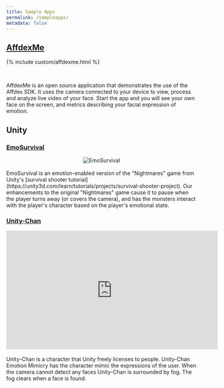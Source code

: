 ```yaml
---
title: Sample Apps
permalink: /sampleapps/
metadata: false
---
```


## [AffdexMe](https://github.com/Affectiva?utf8=%E2%9C%93&query=affdexme)

{% include custom/affdexme.html %}

<br />
<p>
  AffdexMe is an open source application that demonstrates the use of the Affdex SDK. It uses the camera connected to your device to view, process and analyze live video of your face. Start the app and you will see your own face on the screen, and metrics describing your facial expression of emotion.
</p>

## Unity

### [EmoSurvival](https://github.com/Affectiva/EmoSurvival)
<center>
<img src="{{ "/images/PausedGame.png" | prepend: site.baseurl }}" title="EmoSurvival">
</center>
<br />
EmoSurvival is an emotion-enabled version of the "Nightmares" game from Unity's [survival shooter tutorial](https://unity3d.com/learn/tutorials/projects/survival-shooter-project).  Our enhancements to the original "Nightmares" game cause it to pause when the player turns away (or covers the camera), and has the monsters interact with the player's character based on the player's emotional state.

### [Unity-Chan](https://github.com/Affectiva/UnityChan)
<center>
<iframe width="560" height="315" src="https://www.youtube.com/embed/MZCNWWyHa98" frameborder="0" allowfullscreen></iframe>
</center>
<br />
Unity-Chan is a character that Unity freely licenses to people.  Unity-Chan Emotion Mimicry has the character mimic the expressions of the user.  When the camera cannot detect any faces Unity-Chan is surrounded by fog.  The fog clears when a face is found.

